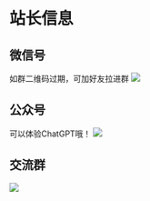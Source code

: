 # 站长信息

## 微信号
如群二维码过期，可加好友拉进群
![](/images/Info/wechat_code.jpg)

## 公众号

可以体验ChatGPT哦！
![](/images/Info/640.png)

## 交流群

![](/images/Info/chatgpt_group.jpg)

